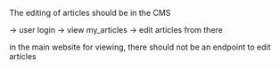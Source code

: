 The editing of articles should be in the CMS 

-> user login
-> view my_articles
-> edit articles from there


in the main website for viewing,
there should not be an endpoint to edit articles 